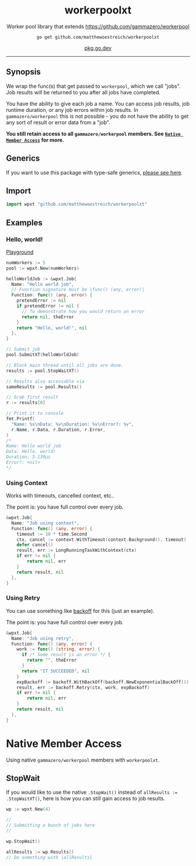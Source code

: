 <h1 align="center">workerpoolxt</h1>
<p align="center">
  Worker pool library that extends <a href="https://github.com/gammazero/workerpool">https://github.com/gammazero/workerpool</a>
</p>
<p align="center"><code>go get github.com/matthewoestreich/workerpoolxt</code></p>
<p align="center"><a href="https://pkg.go.dev/github.com/matthewoestreich/workerpoolxt" target="_blank" rel="noopener noreferrer">pkg.go.dev</a></p>

---

## Synopsis

We wrap the func(s) that get passed to `workerpool`, which we call "jobs". Job results will be returned to you after all jobs have completed.

You have the ability to give each job a name. You can access job results, job runtime duration, or any job errors within job results. In `gammazero/workerpool` this is not possible - you do not have the ability to get any sort of result or error data from a "job".

**You still retain access to all `gammazero/workerpool` members. See [`Native Member Access`](#native-member-access) for more.**

## Generics

If you want to use this package with type-safe generics, [please see here](/generic).

## Import

```go
import wpxt "github.com/matthewoestreich/workerpoolxt"
```

## Examples

### Hello, world!

[Playground](https://go.dev/play/p/0TtA40_vtRO)

```go
numWorkers := 5
pool := wpxt.New(numWorkers)

helloWorldJob := &wpxt.Job{
  Name: "Hello world job",
  // Function signature must be |func() (any, error)|
  Function: func() (any, error) {
    pretendError := nil
    if pretendError != nil {
      // To demonstrate how you would return an error
      return nil, theError
    }
    return "Hello, world!", nil
  },
}

// Submit job
pool.SubmitXT(helloWorldJob)

// Block main thread until all jobs are done.
results := pool.StopWaitXT()

// Results also accessable via
sameResults := pool.Results()

// Grab first result
r := results[0]

// Print it to console
fmt.Printf(
  "Name: %s\nData: %v\nDuration: %v\nError?: %v", 
  r.Name, r.Data, r.Duration, r.Error,
)
/*
Name: Hello world job
Data: Hello, world!
Duration: 3.139µs
Error?: <nil>
*/
```

### Using Context

Works with timeouts, cancelled context, etc..

The point is: you have full control over every job.

```go
&wpxt.Job{
  Name: "Job using context",
  Function: func() (any, error) {
    timeout := 10 * time.Second
    ctx, cancel := context.WithTimeout(context.Background(), timeout)
    defer cancel()
    result, err := LongRunningTaskWithContext(ctx)
    if err != nil {
    	return nil, err
    }
    return result, nil
  },
}
```

### Using Retry

You can use something like [backoff](https://github.com/cenkalti/backoff) for this (just an example).

The point is: you have full control over every job.

```go
&wpxt.Job{
  Name: "Job using retry",
  Function: func() (any, error) {
    work := func() (string, error) {
      if /* Some result is an error */ {
        return "", theError
      }
      return "IT SUCCEEDED", nil
    }
    expBackoff := backoff.WithBackOff(backoff.NewExponentialBackOff())
    result, err := backoff.Retry(ctx, work, expBackoff)
    if err != nil {
    	return nil, err
    }
    return result, nil
  },
}
```

# Native Member Access

Using native `gammazero/workerpool` members with `workerpoolxt`.

## StopWait

If you would like to use the native `.StopWait()` instead of `allResults := .StopWaitXT()`, here is how you can still gain access to job results.

```go
wp := wpxt.New(4)

//
// Submitting a bunch of jobs here
//

wp.StopWait()

allResults := wp.Results()
// Do something with |allResults|
```
